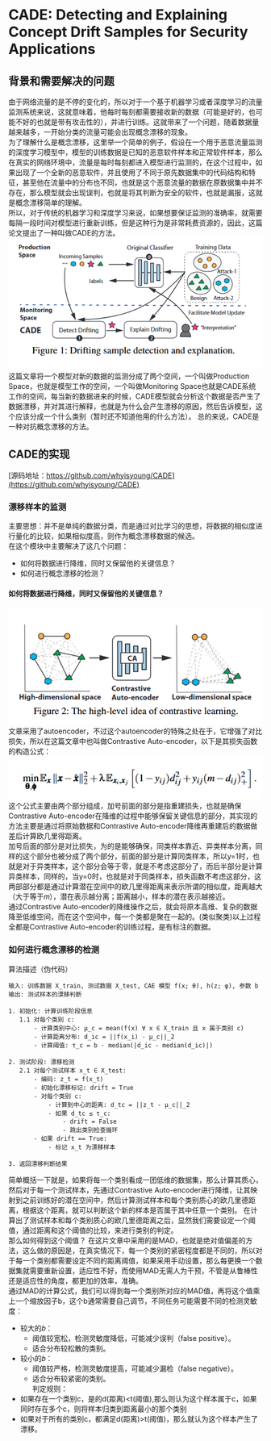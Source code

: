 # CADE: Detecting and Explaining Concept Drift Samples  for Security Applications
## 背景和需要解决的问题
由于网络流量的是不停的变化的，所以对于一个基于机器学习或者深度学习的流量监测系统来说，这就意味着，他每时每刻都需要接收新的数据（可能是好的，也可能不好的也就是带有攻击性的），并进行训练。这就带来了一个问题，随着数据量越来越多，一开始分类的流量可能会出现概念漂移的现象。  
为了理解什么是概念漂移，这里举一个简单的例子，假设在一个用于恶意流量监测的深度学习模型中，模型的训练数据是已知的恶意软件样本和正常软件样本，那么在真实的网络环境中，流量是每时每刻都进入模型进行监测的，在这个过程中，如果出现了一个全新的恶意软件，并且使用了不同于原先数据集中的代码结构和特征，甚至他在流量中的分布也不同，也就是这个恶意流量的数据在原数据集中并不存在，那么模型就会出现误判，也就是将其判断为安全的软件，也就是漏报，这就是概念漂移简单的理解。  
所以，对于传统的机器学习和深度学习来说，如果想要保证监测的准确率，就需要每隔一段时间对模型进行重新训练，但是这种行为是非常耗费资源的，因此，这篇论文提出了一种叫做CADE的方法。
![CADE的高层次工作流程](https://github.com/makabal/paper/blob/main/tupian/CADE-1.jpg)  
这篇文章将一个模型对新的数据的监测分成了两个空间，一个叫做Production Space，也就是模型工作的空间，一个叫做Monitoring Space也就是CADE系统工作的空间，每当新的数据进来的时候，CADE模型就会分析这个数据是否产生了数据漂移，并对其进行解释，也就是为什么会产生漂移的原因，然后告诉模型，这个应该分成一个什么类别（暂时还不知道他用的什么方法）。 
总的来说，CADE是一种对抗概念漂移的方法。  
## CADE的实现  
[源码地址：https://github.com/whyisyoung/CADE](https://github.com/whyisyoung/CADE)  
### 漂移样本的监测  
主要思想：并不是单纯的数据分类，而是通过对比学习的思想，将数据的相似度进行量化的比较，如果相似度高，则作为概念漂移数据的候选。  
在这个模块中主要解决了这几个问题：  
- 如何将数据进行降维，同时又保留他的关键信息？
- 如何进行概念漂移的检测？  
#### 如何将数据进行降维，同时又保留他的关键信息？  
![漂移监测的高层次工作流程](https://github.com/makabal/paper/blob/main/tupian/CADE-2.jpg)  
文章采用了autoencoder，不过这个autoencoder的特殊之处在于，它增强了对比损失，所以在这篇文章中也叫做Contrastive Auto-encoder，以下是其损失函数的构造公式：  
![](https://github.com/makabal/paper/blob/main/tupian/CADE-math-1.jpg)   
这个公式主要由两个部分组成，加号前面的部分是指重建损失，也就是确保Contrastive Auto-encoder在降维的过程中能够保留关键信息的部分，其实现的方法主要是通过将原始数据和Contrastive Auto-encoder降维再重建后的数据做差后计算欧几里得距离。  
加号后面的部分是对比损失，为的是能够确保，同类样本靠近、异类样本分离，同样的这个部分也被分成了两个部分，前面的部分是计算同类样本，所以y=1时，也就是对于异类样本，这个部分会等于零，就是不考虑这部分了，而后半部分是计算异类样本，同样的，当y=0时，也就是对于同类样本，损失函数不考虑这部分，这两部部分都是通过计算潜在空间中的欧几里得距离来表示所谓的相似度，距离越大（大于等于𝑚），潜在表示越分离；距离越小，样本的潜在表示越接近。   
通过Contrastive Auto-encoder的降维操作之后，就会将原本高维、复杂的数据降至低维空间，而在这个空间中，每一个类都是聚在一起的。(类似聚类)以上过程全都是Contrastive Auto-encoder的训练过程，是有标注的数据。  
### 如何进行概念漂移的检测  
算法描述（伪代码）  
```plaintext
输入: 训练数据 X_train, 测试数据 X_test, CAE 模型 f(x; θ), h(z; φ), 参数 b
输出: 测试样本的漂移判断

1. 初始化: 计算训练阶段信息
   1.1 对每个类别 c:
       - 计算类别中心: μ_c = mean(f(x) ∀ x ∈ X_train 且 x 属于类别 c)
       - 计算距离分布: d_ic = ||f(x_i) - μ_c||_2
       - 计算阈值: τ_c = b · median(|d_ic - median(d_ic)|)

2. 测试阶段: 漂移检测
   2.1 对每个测试样本 x_t ∈ X_test:
       - 编码: z_t = f(x_t)
       - 初始化漂移标记: drift = True
       - 对每个类别 c:
           - 计算到中心的距离: d_tc = ||z_t - μ_c||_2
           - 如果 d_tc ≤ τ_c:
               - drift = False
               - 跳出类别检查循环
       - 如果 drift == True:
           - 标记 x_t 为漂移样本

3. 返回漂移判断结果  
```
简单概括一下就是，如果将每一个类别看成一团低维的数据集，那么计算其质心，然后对于每一个测试样本，先通过Contrastive Auto-encoder进行降维，让其映射到之前训练好的潜在空间中，然后计算测试样本和每个类别质心的欧几里德距离，根据这个距离，就可以判断这个新的样本是否属于其中任意一个类别。
在计算出了测试样本和每个类别质心的欧几里德距离之后，显然我们需要设定一个阈值，通过距离和这个阈值的比较，来进行类别的判定。  
那么如何得到这个阈值？
在这片文章中采用的是MAD，也就是绝对值偏差的方法，这么做的原因是，在真实情况下，每一个类别的紧密程度都是不同的，所以对于每一个类别都需要设定不同的距离阈值，如果采用手动设置，那么每更换一个数据集就需要重新设置，适应性不好，而使用MAD无需人为干预，不管是从鲁棒性还是适应性的角度，都更加的效率，准确。  
通过MAD的计算公式，我们可以得到每一个类别所对应的MAD值，再将这个值乘上一个缩放因子b，这个b通常需要自己调节，不同任务可能需要不同的检测灵敏度：  
- 较大的𝑏： 
  - 阈值较宽松，检测灵敏度降低，可能减少误判（false positive）。
  - 适合分布较松散的类别。  
- 较小的𝑏：
  - 阈值较严格，检测灵敏度提高，可能减少漏检（false negative）。
  - 适合分布较紧密的类别。  
判定规则：
- 如果存在一个类别c，是的d(距离)<t(阈值),那么则认为这个样本属于c，如果同时存在多个c，则将样本归类到距离最小的那个类别
- 如果对于所有的类别c，都满足d(距离)>t(阈值)，那么就认为这个样本产生了漂移。  








 








